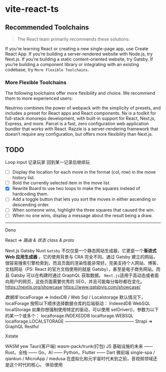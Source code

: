 # vite-react-ts

## Recommended Toolchains

> The React team primarily recommends these solutions:

If you’re learning React or creating a new single-page app, use Create React App.
If you’re building a server-rendered website with Node.js, try Next.js.
If you’re building a static content-oriented website, try Gatsby.
If you’re building a component library or integrating with an existing codebase, try `More Flexible Toolchains`.

### More Flexible Toolchains

The following toolchains offer more flexibility and choice. We recommend them to more experienced users:

Neutrino combines the power of webpack with the simplicity of presets, and includes a preset for React apps and React components.
Nx is a toolkit for full-stack monorepo development, with built-in support for React, Next.js, Express, and more.
Parcel is a fast, zero configuration web application bundler that works with React.
Razzle is a server-rendering framework that doesn’t require any configuration, but offers more flexibility than Next.js.

## TODO

Loop
input
记录玩家
回到某一记录后继续玩

- [ ] Display the location for each move in the format (col, row) in the move history list.
- [ ] Bold the currently selected item in the move list.
- [x] Rewrite Board to use two loops to make the squares instead of hardcoding them.
- [ ] Add a toggle button that lets you sort the moves in either ascending or descending order.
- [ ] When someone wins, highlight the three squares that caused the win.
- [ ] When no one wins, display a message about the result being a draw.

---

Deno

React => _路由 & 状态_
_class & proto_

Next.js Gatsby Nuxt
`Gatsby` 不仅仅是一个静态网站生成器，它更是一个**渐进式 Web 应用生成器** 。它的使用背景与 CRA 完全不同。通过 Gatsby 建立的网站，很容易搜索引擎检索到，而且页面的渲染性能非常好。完美支持个人网站、博客、文档网站（PS: React 的官方文档使用的就是 Gatsby），甚至是电子商务网站。而且 Gatsby 可以在构建时通过 GraphQL 获取数据。
`Next.js`适用于高动态或者面向用户的网页，这些页面需要优秀的 SEO，并且可能每分每秒都在变化。
https://nextjs.org/showcase
https://www.gatsbyjs.com/showcase/

_数据库_
localForage => IndexDB / Web Sql / Localstorage
默认情况下，localForage 按照以下顺序选择数据仓库的后端驱动：
IndexedDB
WebSQL
localStorage
如果你想强制使用特定的驱动，可以使用 setDriver()，参数为以下的某一个或多个：
localforage.INDEXEDDB
localforage.WEBSQL
localforage.LOCALSTORAGE
————————————————
Strapi => GraphQL Restful

Xstate

WASM yew Tauri(客户端) wasm-pack/trunk(打包)
JS 基础设施的未来 —— Rust，全栈 —— Go，AI —— Python，Flutter —— Dart
微前端 single-spa / qiankun / MicroApp / medusa
在虚拟化和元宇宙时代未到之前，音视频领域还是这个时代的核心。
体验使用
